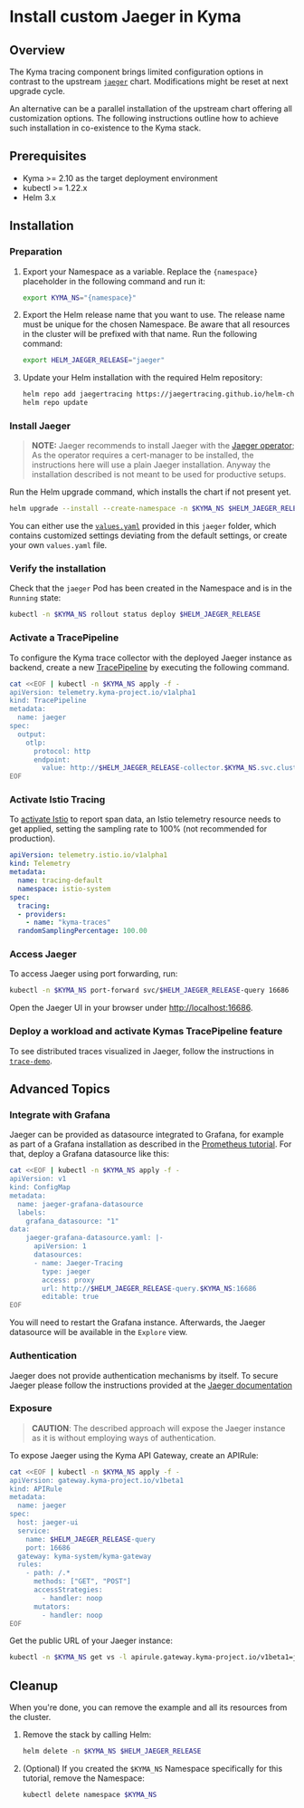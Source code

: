 # Install custom Jaeger in Kyma

## Overview

The Kyma tracing component brings limited configuration options in contrast to the upstream [`jaeger`](https://github.com/jaegertracing/helm-charts/tree/main/charts/jaeger) chart. Modifications might be reset at next upgrade cycle.

An alternative can be a parallel installation of the upstream chart offering all customization options. The following instructions outline how to achieve such installation in co-existence to the Kyma stack.

## Prerequisites

- Kyma >= 2.10 as the target deployment environment
- kubectl >= 1.22.x
- Helm 3.x

## Installation

### Preparation

1. Export your Namespace as a variable. Replace the `{namespace}` placeholder in the following command and run it:

    ```bash
    export KYMA_NS="{namespace}"
    ```

1. Export the Helm release name that you want to use. The release name must be unique for the chosen Namespace. Be aware that all resources in the cluster will be prefixed with that name. Run the following command:
    ```bash
    export HELM_JAEGER_RELEASE="jaeger"
    ```

1. Update your Helm installation with the required Helm repository:

    ```bash
    helm repo add jaegertracing https://jaegertracing.github.io/helm-charts
    helm repo update
    ```

### Install Jaeger

> **NOTE:** Jaeger recommends to install Jaeger with the [Jaeger operator](https://github.com/jaegertracing/helm-charts/tree/main/charts/jaeger-operator); As the operator requires a cert-manager to be installed, the instructions here will use a plain Jaeger installation. Anyway the installation described is not meant to be used for productive setups.

Run the Helm upgrade command, which installs the chart if not present yet.
```bash
helm upgrade --install --create-namespace -n $KYMA_NS $HELM_JAEGER_RELEASE jaegertracing/jaeger -f https://raw.githubusercontent.com/kyma-project/examples/main/jaeger/values.yaml
```

You can either use the [`values.yaml`](./values.yaml) provided in this `jaeger` folder, which contains customized settings deviating from the default settings, or create your own `values.yaml` file.

### Verify the installation

Check that the `jaeger` Pod has been created in the Namespace and is in the `Running` state:
```bash
kubectl -n $KYMA_NS rollout status deploy $HELM_JAEGER_RELEASE
```

### Activate a TracePipeline

To configure the Kyma trace collector with the deployed Jaeger instance as backend, create a new [TracePipeline](https://kyma-project.io/docs/kyma/main/01-overview/main-areas/telemetry/telemetry-03-traces/) by 
executing the following command.
   ```bash
   cat <<EOF | kubectl -n $KYMA_NS apply -f -
   apiVersion: telemetry.kyma-project.io/v1alpha1
   kind: TracePipeline
   metadata:
     name: jaeger
   spec:
     output:
       otlp:
         protocol: http
         endpoint:
           value: http://$HELM_JAEGER_RELEASE-collector.$KYMA_NS.svc.cluster.local:4318
   EOF
   ```
  
### Activate Istio Tracing

To [activate Istio](https://kyma-project.io/docs/kyma/main/01-overview/main-areas/telemetry/telemetry-03-traces#step-2-enable-istio-tracing) to report span data, an Istio telemetry resource needs to get applied, setting the sampling rate to 100% (not recommended for production).

```yaml
apiVersion: telemetry.istio.io/v1alpha1
kind: Telemetry
metadata:
  name: tracing-default
  namespace: istio-system
spec:
  tracing:
  - providers:
    - name: "kyma-traces"
  randomSamplingPercentage: 100.00
```

### Access Jaeger

To access Jaeger using port forwarding, run:
```bash
kubectl -n $KYMA_NS port-forward svc/$HELM_JAEGER_RELEASE-query 16686
```

Open the Jaeger UI in your browser under [http://localhost:16686](http://localhost:16686).

### Deploy a workload and activate Kymas TracePipeline feature

To see distributed traces visualized in Jaeger, follow the instructions in [`trace-demo`](./../trace-demo/).

## Advanced Topics

### Integrate with Grafana

Jaeger can be provided as datasource integrated to Grafana, for example as part of a Grafana installation as described in the [Prometheus tutorial](./../prometheus/README.md). For that, deploy a Grafana datasource like this:

```bash
cat <<EOF | kubectl -n $KYMA_NS apply -f -
apiVersion: v1
kind: ConfigMap
metadata:
  name: jaeger-grafana-datasource
  labels:
    grafana_datasource: "1"
data:
    jaeger-grafana-datasource.yaml: |-
      apiVersion: 1
      datasources:
      - name: Jaeger-Tracing
        type: jaeger
        access: proxy
        url: http://$HELM_JAEGER_RELEASE-query.$KYMA_NS:16686
        editable: true
EOF
```
You will need to restart the Grafana instance. Afterwards, the Jaeger datasource will be available in the `Explore` view.

### Authentication

Jaeger does not provide authentication mechanisms by itself. To secure Jaeger please follow the instructions provided at the [Jaeger documentation
](https://www.jaegertracing.io/docs/latest/security/#browser-to-ui)

### Exposure
>**CAUTION**: The described approach will expose the Jaeger instance as it is without employing ways of authentication.

To expose Jaeger using the Kyma API Gateway, create an APIRule:
```bash
cat <<EOF | kubectl -n $KYMA_NS apply -f -
apiVersion: gateway.kyma-project.io/v1beta1
kind: APIRule
metadata:
  name: jaeger
spec:
  host: jaeger-ui
  service:
    name: $HELM_JAEGER_RELEASE-query
    port: 16686
  gateway: kyma-system/kyma-gateway
  rules:
    - path: /.*
      methods: ["GET", "POST"]
      accessStrategies:
        - handler: noop
      mutators:
        - handler: noop
EOF
```

Get the public URL of your Jaeger instance:
```bash
kubectl -n $KYMA_NS get vs -l apirule.gateway.kyma-project.io/v1beta1=jaeger.$KYMA_NS -ojsonpath='{.items[*].spec.hosts[*]}'
```

## Cleanup

When you're done, you can remove the example and all its resources from the cluster.

1. Remove the stack by calling Helm:

    ```bash
    helm delete -n $KYMA_NS $HELM_JAEGER_RELEASE
    ```

2. (Optional) If you created the `$KYMA_NS` Namespace specifically for this tutorial, remove the Namespace:
    ```bash
    kubectl delete namespace $KYMA_NS
    ``` 
